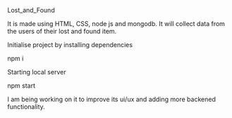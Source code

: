 Lost_and_Found

It is made using HTML, CSS, node js and mongodb. It will collect data from the users of their lost and found item.

Initialise project by installing dependencies

npm i

Starting local server

npm start

I am being working on it to improve its ui/ux and adding more backened functionality.
